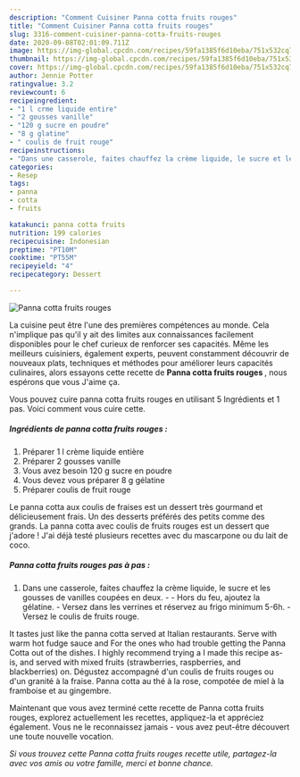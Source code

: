 ```yaml
---
description: "Comment Cuisiner Panna cotta fruits rouges"
title: "Comment Cuisiner Panna cotta fruits rouges"
slug: 3316-comment-cuisiner-panna-cotta-fruits-rouges
date: 2020-09-08T02:01:09.711Z
image: https://img-global.cpcdn.com/recipes/59fa1385f6d10eba/751x532cq70/panna-cotta-fruits-rouges-photo-principale-de-la-recette.jpg
thumbnail: https://img-global.cpcdn.com/recipes/59fa1385f6d10eba/751x532cq70/panna-cotta-fruits-rouges-photo-principale-de-la-recette.jpg
cover: https://img-global.cpcdn.com/recipes/59fa1385f6d10eba/751x532cq70/panna-cotta-fruits-rouges-photo-principale-de-la-recette.jpg
author: Jennie Potter
ratingvalue: 3.2
reviewcount: 6
recipeingredient:
- "1 l crme liquide entire"
- "2 gousses vanille"
- "120 g sucre en poudre"
- "8 g glatine"
- " coulis de fruit rouge"
recipeinstructions:
- "Dans une casserole, faites chauffez la crème liquide, le sucre et les gousses de vanilles coupées en deux.  Hors du feu, ajoutez la gélatine. Versez dans les verrines et réservez au frigo minimum 5-6h. Versez le coulis de fruits rouge."
categories:
- Resep
tags:
- panna
- cotta
- fruits

katakunci: panna cotta fruits 
nutrition: 199 calories
recipecuisine: Indonesian
preptime: "PT10M"
cooktime: "PT55M"
recipeyield: "4"
recipecategory: Dessert

---
```



![Panna cotta fruits rouges](https://img-global.cpcdn.com/recipes/59fa1385f6d10eba/751x532cq70/panna-cotta-fruits-rouges-photo-principale-de-la-recette.jpg)

La cuisine peut être l'une des premières compétences au monde. Cela n'implique pas qu'il y ait des limites aux connaissances facilement disponibles pour le chef curieux de renforcer ses capacités. Même les meilleurs cuisiniers, également experts, peuvent constamment découvrir de nouveaux plats, techniques et méthodes pour améliorer leurs capacités culinaires, alors essayons cette recette de <strong> Panna cotta fruits rouges </strong>, nous espérons que vous J'aime ça.

<!--inarticleads1-->

Vous pouvez cuire panna cotta fruits rouges en utilisant 5 Ingrédients et 1 pas. Voici comment vous cuire cette.

##### Ingrédients de panna cotta fruits rouges :

1. Préparer 1 l crème liquide entière
1. Préparer 2 gousses vanille
1. Vous avez besoin 120 g sucre en poudre
1. Vous devez vous préparer 8 g gélatine
1. Préparer  coulis de fruit rouge


Le panna cotta aux coulis de fraises est un dessert très gourmand et délicieusement frais. Un des desserts préférés des petits comme des grands. La panna cotta avec coulis de fruits rouges est un dessert que j&#39;adore ! J&#39;ai déjà testé plusieurs recettes avec du mascarpone ou du lait de coco. 

<!--inarticleads2-->

##### Panna cotta fruits rouges pas à pas :

1. Dans une casserole, faites chauffez la crème liquide, le sucre et les gousses de vanilles coupées en deux. -  - Hors du feu, ajoutez la gélatine. - Versez dans les verrines et réservez au frigo minimum 5-6h. - Versez le coulis de fruits rouge.


It tastes just like the panna cotta served at Italian restaurants. Serve with warm hot fudge sauce and For the ones who had trouble getting the Panna Cotta out of the dishes. I highly recommend trying a I made this recipe as-is, and served with mixed fruits (strawberries, raspberries, and blackberries) on. Dégustez accompagné d&#39;un coulis de fruits rouges ou d&#39;un granité à la fraise. Panna cotta au thé à la rose, compotée de miel à la framboise et au gingembre. 

<!--inarticleads1-->

<p>
Maintenant que vous avez terminé cette recette de Panna cotta fruits rouges, explorez actuellement les recettes, appliquez-la et appréciez également. Vous ne le reconnaissez jamais - vous avez peut-être découvert une toute nouvelle vocation.
</p>

<p>
<i>Si vous trouvez cette Panna cotta fruits rouges recette utile, partagez-la avec vos amis ou votre famille, merci et bonne chance.</i>
</p>
